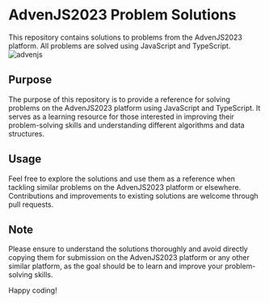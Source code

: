 # AdvenJS2023 Problem Solutions
This repository contains solutions to problems from the AdvenJS2023 platform. All problems are solved using JavaScript and TypeScript.
![advenjs](https://github.com/AngelDarco/advenJs_2023/assets/29819444/4f84ce48-8f3c-4cd9-9b92-652a537951a5)



## Purpose
The purpose of this repository is to provide a reference for solving problems on the AdvenJS2023 platform using JavaScript and TypeScript. It serves as a learning resource for those interested in improving their problem-solving skills and understanding different algorithms and data structures.

## Usage
Feel free to explore the solutions and use them as a reference when tackling similar problems on the AdvenJS2023 platform or elsewhere. Contributions and improvements to existing solutions are welcome through pull requests.

## Note
Please ensure to understand the solutions thoroughly and avoid directly copying them for submission on the AdvenJS2023 platform or any other similar platform, as the goal should be to learn and improve your problem-solving skills.

Happy coding!

